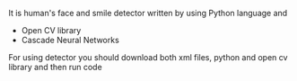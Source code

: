 It is human's face and smile detector written by using Python language and
* Open CV library
* Cascade Neural Networks

For using detector you should download both xml files, python and open cv library and then run code
